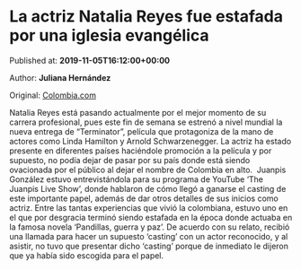 
# La actriz Natalia Reyes fue estafada por una iglesia evangélica

Published at: **2019-11-05T16:12:00+00:00**

Author: **Juliana Hernández**

Original: [Colombia.com](https://www.colombia.com/entretenimiento/entretenimiento-y-farandula/iglesia-estafo-a-natalia-reyes-246552)

Natalia Reyes está pasando actualmente por el mejor momento de su carrera profesional, pues este fin de semana se estrenó a nivel mundial la nueva entrega de “Terminator”, película que protagoniza de la mano de actores como Linda Hamilton y Arnold Schwarzenegger.
La actriz ha estado presente en diferentes países haciéndole promoción a la película y por supuesto, no podía dejar de pasar por su país donde está siendo ovacionada por el público al dejar el nombre de Colombia en alto. 
Juanpis González estuvo entrevistándola para su programa de YouTube ‘The Juanpis Live Show’, donde hablaron de cómo llegó a ganarse el casting de este importante papel, además de dar otros detalles de sus inicios como actriz.
Entre las tantas experiencias que vivió la colombiana, estuvo uno en el que por desgracia terminó siendo estafada en la época donde actuaba en la famosa novela ‘Pandillas, guerra y paz’.
De acuerdo con su relato, recibió una llamada para hacer un supuesto ‘casting’ con un actor reconocido, y al asistir, no tuvo que presentar dicho ‘casting’ porque de inmediato le dijeron que ya había sido escogida para el papel.
